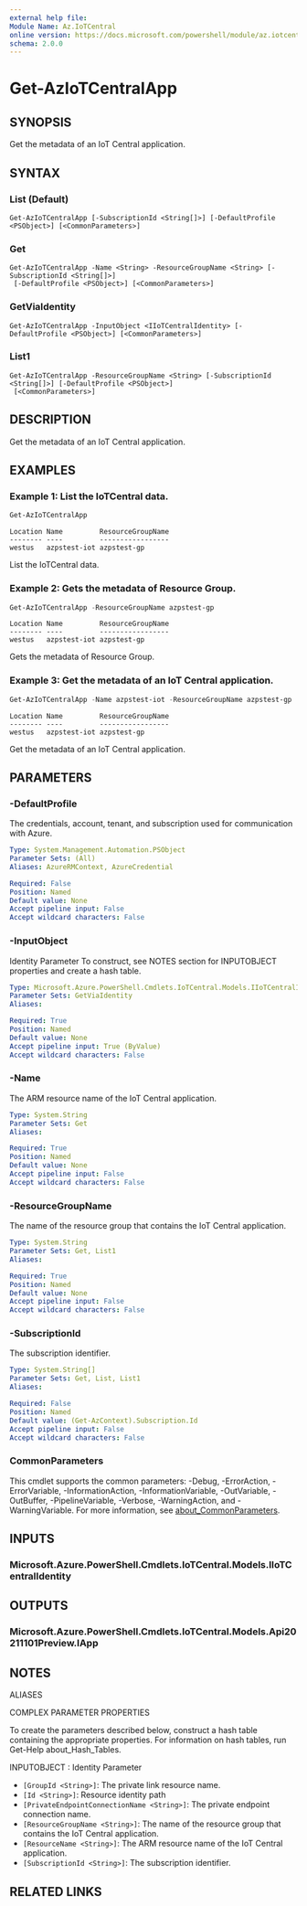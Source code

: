 ```yaml
---
external help file:
Module Name: Az.IoTCentral
online version: https://docs.microsoft.com/powershell/module/az.iotcentral/get-aziotcentralapp
schema: 2.0.0
---
```


# Get-AzIoTCentralApp

## SYNOPSIS
Get the metadata of an IoT Central application.

## SYNTAX

### List (Default)
```
Get-AzIoTCentralApp [-SubscriptionId <String[]>] [-DefaultProfile <PSObject>] [<CommonParameters>]
```

### Get
```
Get-AzIoTCentralApp -Name <String> -ResourceGroupName <String> [-SubscriptionId <String[]>]
 [-DefaultProfile <PSObject>] [<CommonParameters>]
```

### GetViaIdentity
```
Get-AzIoTCentralApp -InputObject <IIoTCentralIdentity> [-DefaultProfile <PSObject>] [<CommonParameters>]
```

### List1
```
Get-AzIoTCentralApp -ResourceGroupName <String> [-SubscriptionId <String[]>] [-DefaultProfile <PSObject>]
 [<CommonParameters>]
```

## DESCRIPTION
Get the metadata of an IoT Central application.

## EXAMPLES

### Example 1: List the IoTCentral data.
```powershell
Get-AzIoTCentralApp
```

```output
Location Name         ResourceGroupName
-------- ----         -----------------
westus   azpstest-iot azpstest-gp
```

List the IoTCentral data.

### Example 2: Gets the metadata of Resource Group.
```powershell
Get-AzIoTCentralApp -ResourceGroupName azpstest-gp
```

```output
Location Name         ResourceGroupName
-------- ----         -----------------
westus   azpstest-iot azpstest-gp
```

Gets the metadata of Resource Group.

### Example 3: Get the metadata of an IoT Central application.
```powershell
Get-AzIoTCentralApp -Name azpstest-iot -ResourceGroupName azpstest-gp
```

```output
Location Name         ResourceGroupName
-------- ----         -----------------
westus   azpstest-iot azpstest-gp
```

Get the metadata of an IoT Central application.

## PARAMETERS

### -DefaultProfile
The credentials, account, tenant, and subscription used for communication with Azure.

```yaml
Type: System.Management.Automation.PSObject
Parameter Sets: (All)
Aliases: AzureRMContext, AzureCredential

Required: False
Position: Named
Default value: None
Accept pipeline input: False
Accept wildcard characters: False
```

### -InputObject
Identity Parameter
To construct, see NOTES section for INPUTOBJECT properties and create a hash table.

```yaml
Type: Microsoft.Azure.PowerShell.Cmdlets.IoTCentral.Models.IIoTCentralIdentity
Parameter Sets: GetViaIdentity
Aliases:

Required: True
Position: Named
Default value: None
Accept pipeline input: True (ByValue)
Accept wildcard characters: False
```

### -Name
The ARM resource name of the IoT Central application.

```yaml
Type: System.String
Parameter Sets: Get
Aliases:

Required: True
Position: Named
Default value: None
Accept pipeline input: False
Accept wildcard characters: False
```

### -ResourceGroupName
The name of the resource group that contains the IoT Central application.

```yaml
Type: System.String
Parameter Sets: Get, List1
Aliases:

Required: True
Position: Named
Default value: None
Accept pipeline input: False
Accept wildcard characters: False
```

### -SubscriptionId
The subscription identifier.

```yaml
Type: System.String[]
Parameter Sets: Get, List, List1
Aliases:

Required: False
Position: Named
Default value: (Get-AzContext).Subscription.Id
Accept pipeline input: False
Accept wildcard characters: False
```

### CommonParameters
This cmdlet supports the common parameters: -Debug, -ErrorAction, -ErrorVariable, -InformationAction, -InformationVariable, -OutVariable, -OutBuffer, -PipelineVariable, -Verbose, -WarningAction, and -WarningVariable. For more information, see [about_CommonParameters](http://go.microsoft.com/fwlink/?LinkID=113216).

## INPUTS

### Microsoft.Azure.PowerShell.Cmdlets.IoTCentral.Models.IIoTCentralIdentity

## OUTPUTS

### Microsoft.Azure.PowerShell.Cmdlets.IoTCentral.Models.Api20211101Preview.IApp

## NOTES

ALIASES

COMPLEX PARAMETER PROPERTIES

To create the parameters described below, construct a hash table containing the appropriate properties. For information on hash tables, run Get-Help about_Hash_Tables.


INPUTOBJECT <IIoTCentralIdentity>: Identity Parameter
  - `[GroupId <String>]`: The private link resource name.
  - `[Id <String>]`: Resource identity path
  - `[PrivateEndpointConnectionName <String>]`: The private endpoint connection name.
  - `[ResourceGroupName <String>]`: The name of the resource group that contains the IoT Central application.
  - `[ResourceName <String>]`: The ARM resource name of the IoT Central application.
  - `[SubscriptionId <String>]`: The subscription identifier.

## RELATED LINKS


